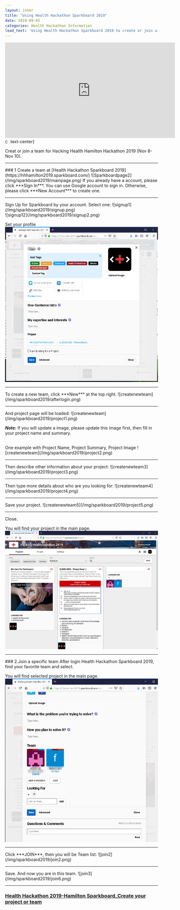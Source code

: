 ```yaml
---
layout: inner
title: "Using Health Hackathon Sparkboard 2019"
date: 2019-09-03
categories: Health Hackathon Information
lead_text: 'Using Health Hackathon Sparkboard 2019 to create or join a team'
---
```

<iframe width="560" height="315" src="https://play.vidyard.com/zFvtSR46HNYnbef3y8p7Ha?disable_analytics=0&amp;preload=auto&amp;controller=hubs&amp;action=show&amp;type=inline&amp;v=4.2.16&amp;disable_popouts=1" frameborder="0" allow="accelerometer; autoplay; encrypted-media; gyroscope; picture-in-picture" allowfullscreen></iframe>
{: .text-center}

Creat or join a team for Hacking Health Hamilton Hackathon 2019 (Nov 8- Nov 10).
<hr>
### 1 Create a team at [Health Hackathon Sparkboard 2019](https://hhhamilton2019.sparkboard.com/)
![Sparkboardpage2](/img/sparkboard2019/mainpage.png)
If you already have a account, please click ***Sign In***. You can use Google account to sign in. Otherwise, please click ***New Account*** to create one. 
<hr>
Sign Up for Sparkboard by your account. Select one:
![signup1](/img/sparkboard2019/signup.png)
<br>
![signup12](/img/sparkboard2019/signup2.png)

Set your profile
![profile](/img/sparkboard2019/profile.png)
<hr>
To create a new team, click ***New*** at the top right.
![createnewteam](/img/sparkboard2019/afterlogin.png)
<hr>
And project page will be loaded:
![createnewteam](/img/sparkboard2019/project1.png)

***Note:*** If you will update a image, please update this image first, then fill in your project name and summary.

<br>
One example with Project Name, Project Summary, Project Image
![createnewteam](/img/sparkboard2019/project2.png)
<br>
<hr>
Then describe other information about your project:
![createnewteam3](/img/sparkboard2019/project3.png)
<br>
<hr>
Then type more details about who are you looking for:
![createnewteam4](/img/sparkboard2019/project4.png)
<br>
<hr>
Save your project.
![createnewteam5](/img/sparkboard2019/project5.png)
<br>
<hr>
Close.

You will find your project in the main page.
![createnewteam6](/img/sparkboard2019/aftercreate2.png)

<hr>
### 2.Join a specific team
After login Health Hackathon Sparkboard 2019, find your favorite team and select. 

You will find selected project in the main page.
![join1](/img/sparkboard2019/join1.png)
<hr>
Click ***JOIN***, then you will be Team list:
![join2](/img/sparkboard2019/join2.png)
<hr>
Save. And now you are in this team.
![join3](/img/sparkboard2019/join6.png)
<hr>

### [ Health Hackathon 2019-Hamilton Sparkboard_Create your project or team](https://hhhamilton2019.sparkboard.com/)



